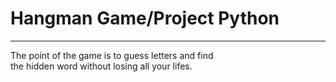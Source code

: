 # Hangman Game/Project Python 
***

The point of the game is to guess letters and find <br>
the hidden word without losing all your lifes.
